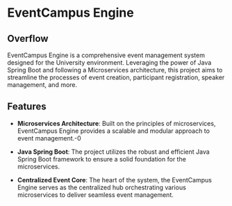 # EventCampus Engine

## Overflow
EventCampus Engine is a comprehensive event management system designed for the University environment. Leveraging the power of Java Spring Boot and following a Microservices architecture, this project aims to streamline the processes of event creation, participant registration, speaker management, and more.

## Features

- **Microservices Architecture**: Built on the principles of microservices, EventCampus Engine provides a scalable and modular approach to event management.-0

- **Java Spring Boot**: The project utilizes the robust and efficient Java Spring Boot framework to ensure a solid foundation for the microservices.

- **Centralized Event Core**: The heart of the system, the EventCampus Engine serves as the centralized hub orchestrating various microservices to deliver seamless event management.
